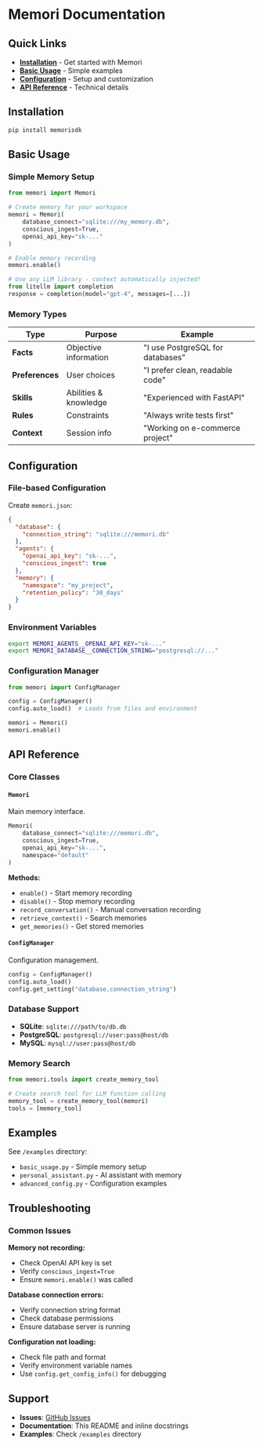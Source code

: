# Memori Documentation

## Quick Links

- **[Installation](#installation)** - Get started with Memori
- **[Basic Usage](#basic-usage)** - Simple examples
- **[Configuration](#configuration)** - Setup and customization
- **[API Reference](#api-reference)** - Technical details

## Installation

```bash
pip install memorisdk
```

## Basic Usage

### Simple Memory Setup

```python
from memori import Memori

# Create memory for your workspace
memori = Memori(
    database_connect="sqlite:///my_memory.db",
    conscious_ingest=True,
    openai_api_key="sk-..."
)

# Enable memory recording
memori.enable()

# Use any LLM library - context automatically injected!
from litellm import completion
response = completion(model="gpt-4", messages=[...])
```

### Memory Types

| Type | Purpose | Example |
|------|---------|---------|
| **Facts** | Objective information | "I use PostgreSQL for databases" |
| **Preferences** | User choices | "I prefer clean, readable code" |
| **Skills** | Abilities & knowledge | "Experienced with FastAPI" |
| **Rules** | Constraints | "Always write tests first" |
| **Context** | Session info | "Working on e-commerce project" |

## Configuration

### File-based Configuration

Create `memori.json`:
```json
{
  "database": {
    "connection_string": "sqlite:///memori.db"
  },
  "agents": {
    "openai_api_key": "sk-...",
    "conscious_ingest": true
  },
  "memory": {
    "namespace": "my_project",
    "retention_policy": "30_days"
  }
}
```

### Environment Variables

```bash
export MEMORI_AGENTS__OPENAI_API_KEY="sk-..."
export MEMORI_DATABASE__CONNECTION_STRING="postgresql://..."
```

### Configuration Manager

```python
from memori import ConfigManager

config = ConfigManager()
config.auto_load()  # Loads from files and environment

memori = Memori()
memori.enable()
```

## API Reference

### Core Classes

#### `Memori`
Main memory interface.

```python
Memori(
    database_connect="sqlite:///memori.db",
    conscious_ingest=True,
    openai_api_key="sk-...",
    namespace="default"
)
```

**Methods:**
- `enable()` - Start memory recording
- `disable()` - Stop memory recording  
- `record_conversation()` - Manual conversation recording
- `retrieve_context()` - Search memories
- `get_memories()` - Get stored memories

#### `ConfigManager`
Configuration management.

```python
config = ConfigManager()
config.auto_load()
config.get_setting("database.connection_string")
```

### Database Support

- **SQLite**: `sqlite:///path/to/db.db`
- **PostgreSQL**: `postgresql://user:pass@host/db`
- **MySQL**: `mysql://user:pass@host/db`

### Memory Search

```python
from memori.tools import create_memory_tool

# Create search tool for LLM function calling
memory_tool = create_memory_tool(memori)
tools = [memory_tool]
```

## Examples

See `/examples` directory:
- `basic_usage.py` - Simple memory setup
- `personal_assistant.py` - AI assistant with memory
- `advanced_config.py` - Configuration examples

## Troubleshooting

### Common Issues

**Memory not recording:**
- Check OpenAI API key is set
- Verify `conscious_ingest=True`
- Ensure `memori.enable()` was called

**Database connection errors:**
- Verify connection string format
- Check database permissions
- Ensure database server is running

**Configuration not loading:**
- Check file path and format
- Verify environment variable names
- Use `config.get_config_info()` for debugging

## Support

- **Issues**: [GitHub Issues](https://github.com/yourusername/memori/issues)
- **Documentation**: This README and inline docstrings
- **Examples**: Check `/examples` directory